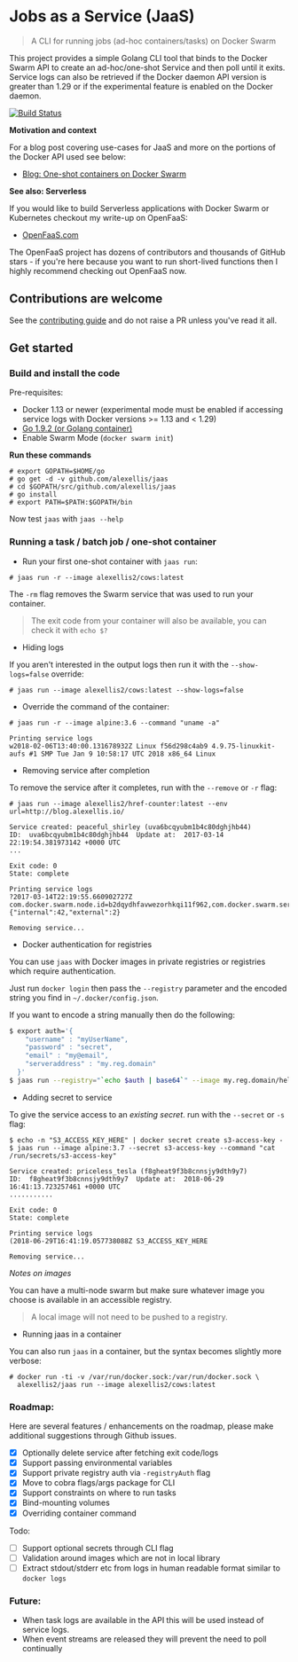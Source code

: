# Jobs as a Service (JaaS)

> A CLI for running jobs (ad-hoc containers/tasks) on Docker Swarm

This project provides a simple Golang CLI tool that binds to the Docker Swarm API to create an ad-hoc/one-shot Service and then poll until it exits. Service logs can also be retrieved if the Docker daemon API version is greater than 1.29 or if the experimental feature is enabled on the Docker daemon.

[![Build Status](https://travis-ci.org/alexellis/jaas.svg?branch=master)](https://travis-ci.org/alexellis/jaas)

**Motivation and context**

For a blog post covering use-cases for JaaS and more on the portions of the Docker API used see below:

* [Blog: One-shot containers on Docker Swarm](http://blog.alexellis.io/containers-on-swarm/)

**See also: Serverless**

If you would like to build Serverless applications with Docker Swarm or Kubernetes checkout my write-up on OpenFaaS:

* [OpenFaaS.com](https://www.openfaas.com)

The OpenFaaS project has dozens of contributors and thousands of GitHub stars - if you're here because you want to run short-lived functions then I highly recommend checking out OpenFaaS now.

## Contributions are welcome

See the [contributing guide](CONTRIBUTING.md) and do not raise a PR unless you've read it all.

## Get started

### Build and install the code

Pre-requisites:

* Docker 1.13 or newer (experimental mode must be enabled if accessing service logs with Docker versions >= 1.13 and < 1.29)
* [Go 1.9.2 (or Golang container)](https://golang.org/dl/)
* Enable Swarm Mode (`docker swarm init`)

**Run these commands**

```
# export GOPATH=$HOME/go
# go get -d -v github.com/alexellis/jaas
# cd $GOPATH/src/github.com/alexellis/jaas
# go install
# export PATH=$PATH:$GOPATH/bin
```

Now test `jaas` with `jaas --help`

### Running a task / batch job / one-shot container

* Run your first one-shot container with `jaas run`:

```
# jaas run -r --image alexellis2/cows:latest
```

The `-rm` flag removes the Swarm service that was used to run your container.

> The exit code from your container will also be available, you can check it with `echo $?`

* Hiding logs

If you aren't interested in the output logs then run it with the `--show-logs=false` override:

```
# jaas run --image alexellis2/cows:latest --show-logs=false
```

* Override the command of the container:

```
# jaas run -r --image alpine:3.6 --command "uname -a"

Printing service logs
w2018-02-06T13:40:00.131678932Z Linux f56d298c4ab9 4.9.75-linuxkit-aufs #1 SMP Tue Jan 9 10:58:17 UTC 2018 x86_64 Linux
```

* Removing service after completion

To remove the service after it completes, run with the `--remove` or `-r` flag:

```
# jaas run --image alexellis2/href-counter:latest --env url=http://blog.alexellis.io/

Service created: peaceful_shirley (uva6bcqyubm1b4c80dghjhb44)
ID:  uva6bcqyubm1b4c80dghjhb44  Update at:  2017-03-14 22:19:54.381973142 +0000 UTC
...

Exit code: 0
State: complete

Printing service logs
?2017-03-14T22:19:55.660902727Z com.docker.swarm.node.id=b2dqydhfavwezorhkqi11f962,com.docker.swarm.service.id=uva6bcqyubm1b4c80dghjhb44,com.docker.swarm.task.id=yruxuawdipz2v5n0wvvm8ib0r {"internal":42,"external":2}

Removing service...
```

* Docker authentication for registries

You can use `jaas` with Docker images in private registries or registries which require authentication.

Just run `docker login` then pass the `--registry` parameter and the encoded string you find in `~/.docker/config.json`.

If you want to encode a string manually then do the following:

```bash
$ export auth='{
    "username" : "myUserName",
    "password" : "secret",
    "email" : "my@email",
    "serveraddress" : "my.reg.domain"
  }'
$ jaas run --registry="`echo $auth | base64`" --image my.reg.domain/hello-world:latest
```

* Adding secret to service

To give the service access to an _existing secret_. run with the `--secret` or `-s` flag:

```
$ echo -n "S3_ACCESS_KEY_HERE" | docker secret create s3-access-key -
$ jaas run --image alpine:3.7 --secret s3-access-key --command "cat /run/secrets/s3-access-key"

Service created: priceless_tesla (f8gheat9f3b8cnnsjy9dth9y7)
ID:  f8gheat9f3b8cnnsjy9dth9y7  Update at:  2018-06-29 16:41:13.723257461 +0000 UTC
...........

Exit code: 0
State: complete

Printing service logs
(2018-06-29T16:41:19.057738088Z S3_ACCESS_KEY_HERE

Removing service...
```

_Notes on images_

You can have a multi-node swarm but make sure whatever image you choose is available in an accessible registry.

> A local image will not need to be pushed to a registry.

* Running jaas in a container

You can also run `jaas` in a container, but the syntax becomes slightly more verbose:

```
# docker run -ti -v /var/run/docker.sock:/var/run/docker.sock \
  alexellis2/jaas run --image alexellis2/cows:latest
```

### Roadmap:

Here are several features / enhancements on the roadmap, please make additional suggestions through Github issues.

* [x] Optionally delete service after fetching exit code/logs
* [x] Support passing environmental variables
* [x] Support private registry auth via `-registryAuth` flag
* [x] Move to cobra flags/args package for CLI
* [x] Support constraints on where to run tasks
* [x] Bind-mounting volumes
* [x] Overriding container command

Todo:

* [ ] Support optional secrets through CLI flag
* [ ] Validation around images which are not in local library
* [ ] Extract stdout/stderr etc from logs in human readable format similar to `docker logs`

### Future:

* When task logs are available in the API this will be used instead of service logs.
* When event streams are released they will prevent the need to poll continually
